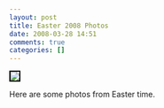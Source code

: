 ```yaml
---
layout: post
title: Easter 2008 Photos
date: 2008-03-28 14:51
comments: true
categories: []
---
```

 <a href="http://www.flickr.com/photos/pfilias/sets/72157604290445051/" title="photo sharing"><img src="http://farm4.static.flickr.com/3284/2369618196_6cc7245cb4_m.jpg" style="border: 2px solid #000000" /></a>

Here are some photos from Easter time.
<br clear="all" />
